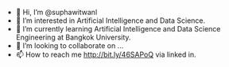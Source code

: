 - 👋 Hi, I’m @suphawitwanl
- 👀 I’m interested in Artificial Intelligence and Data Science.
- 🌱 I’m currently learning Artificial Intelligence and Data Science Engineering at Bangkok University.
- 💞️ I’m looking to collaborate on ...
- 📫 How to reach me http://bit.ly/46SAPoQ via linked in.

<!---
suphawitwanl/suphawitwanl is a ✨ special ✨ repository because its `README.md` (this file) appears on your GitHub profile.
You can click the Preview link to take a look at your changes.
--->
